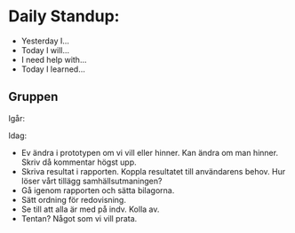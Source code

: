 # Daily Standup:

- Yesterday I...
- Today I will...
- I need help with...
- Today I learned...

## Gruppen

Igår: 

Idag: 
- Ev ändra i prototypen om vi vill eller hinner. Kan ändra om man hinner. Skriv då kommentar högst upp. 
- Skriva resultat i rapporten. Koppla resultatet till användarens behov. Hur löser vårt tillägg samhällsutmaningen?
- Gå igenom rapporten och sätta bilagorna. 
- Sätt ordning för redovisning.
- Se till att alla är med på indv. Kolla av. 
- Tentan? Något som vi vill prata. 



